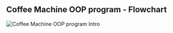 ## Coffee Machine OOP program - Flowchart

![Coffee Machine OOP program Intro](flowchart/coffee_machine_oop_program.png?raw=true)